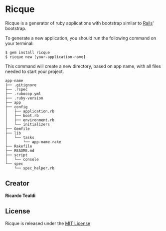 Ricque
======

Ricque is a generator of ruby applications with bootstrap similar to [Rails]'
bootstrap.

To generate a new application, you should run the following command on your
terminal:

    $ gem install ricque
    $ ricque new [your-application-name]

This command will create a new directory, based on app name, with all files
needed to start your project.

	app-name
	├── .gitignore
	├── .rspec
	├── .rubocop.yml
	├── .ruby-version
	├── app
	├── config
	│   ├── application.rb
	│   ├── boot.rb
	│   ├── environment.rb
	│   └── initializers
	├── Gemfile
	├── lib
	│   └── tasks
	│       └── app-name.rake
	├── Rakefile
	├── README.md
	├── script
	│   └── console
	└── spec
	    └── spec_helper.rb




Creator
---------------

**Ricardo Tealdi**

License
---------------

Ricque is released under the [MIT License]

  [Rails]: https://github.com/rails/rails
  [MIT License]: http://www.opensource.org/licenses/MIT
